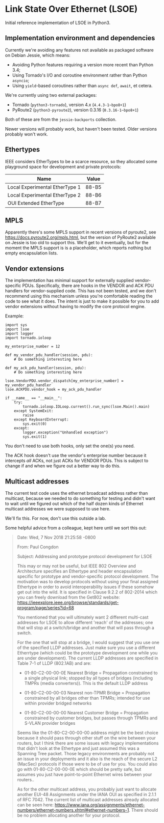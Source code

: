 Link State Over Ethernet (LSOE)
===============================

Initial reference implementation of LSOE in Python3.

Implementation environment and dependencies
-------------------------------------------

Currently we're avoiding any features not available as packaged
software on Debian Jessie, which means:

* Avoiding Python features requiring a version more recent than Python 3.4;
* Using Tornado's I/O and coroutine environment rather than Python `asyncio`;
* Using `yield`-based coroutines rather than `async def`, `await`, et cetera.

We're currently using two external packages:

* Tornado (`python3-tornado`), version 4.x (`4.4.3-1~bpo8+1`)
* PyRoute2 (`python3-pyroute2`), version 0.3.16 (`0.3.16-1~bpo8+1`)

Both of these are from the `jessie-backports` collection.

Newer versions will probably work, but haven't been tested.
Older versions probably won't work.

Ethertypes
----------

IEEE considers EtherTypes to be a scarce resource, so they allocated
some playground space for development and private protocols:

Name                            | Value
--------------------------------|------
Local Experimental EtherType 1  | 88-B5
Local Experimental EtherType 2  | 88-B6
OUI Extended EtherType          | 88-B7

MPLS
----

Apparently there's some MPLS support in recent versions of pyroute2,
see <https://docs.pyroute2.org/mpls.html>, but the version of PyRoute2
available on Jessie is too old to support this.  We'll get to it
eventually, but for the moment the MPLS support is is a placeholder,
which reports nothing but empty encapsulation lists.

Vendor extensions
-----------------

The implementation has minimal support for externally supplied
vendor-specific PDUs.  Specifically, there are hooks in the VENDOR and
ACK PDU handlers for vendor-supplied code.  This has not been tested,
and we don't recommend using this mechanism unless you're comfortable
reading the code to see what it does.  The intent is just to make it
possible for you to add vendor extensions without having to modify the
core protocol engine.

Example:

```
import sys
import lsoe
import logger
import tornado.ioloop

my_enterprise_number = 12

def my_vendor_pdu_handler(session, pdu):
    # Do something interesting here

def my_ack_pdu_handler(session, pdu):
    # Do something interesting here

lsoe.VendorPDU.vendor_dispatch[my_enterprise_number] = my_vendor_pdu_handler
lsoe.ACKPDU.vendor_hook = my_ack_pdu_handler

if __name__ == "__main__":
    try:
        tornado.ioloop.IOLoop.current().run_sync(lsoe.Main().main)
    except SystemExit:
        raise
    except KeyboardInterrupt:
        sys.exit(0)
    except:
        logger.exception("Unhandled exception")
        sys.exit(1)
```

You don't need to use both hooks, only set the one(s) you need.

The ACK hook doesn't use the vendor's enterprise number because it
intercepts *all* ACKs, not just ACKs for VENDOR PDUs.  This is subject
to change if and when we figure out a better way to do this.

Multicast addresses
-------------------

The current test code uses the ethernet broadcast address rather than
multicast, because we needed to do something for testing and didn't
want to wait until we figured out which of the half dozen kinds of
Ethernet multicast addresses we were supposed to use here.

We'll fix this.  For now, don't use this outside a lab.

Some helpful advice from a colleague, kept here until we sort this out:

> Date: Wed, 7 Nov 2018 21:25:58 -0800
>
> From: Paul Congdon
>
> Subject: Addressing and prototype protocol development for LSOE
>
> This may or may not be useful, but IEEE 802 Overview and
> Architecture specifies an Ethertype and header encapsulation
> specific for prototype and vendor-specific protocol development.
> The motivation was to develop protocols without using your final
> assigned Ethertype in order to avoid interoperability issues if
> these somehow get out into the wild.  It is specified in Clause
> 9.2.2 of 802-2014 which you can freely download from the Get802
> website:
> https://ieeexplore.ieee.org/browse/standards/get-program/page/series?id=68
>
> You mentioned that you will ultimately want 2 different multi-cast
> addresses for LSOE to allow different 'reach' of the addresses; one
> that will stop at a switch/bridge and another that will pass through
> a switch.
>
> For the one that will stop at a bridge, I would suggest that you use
> one of the specified LLDP addresses.  Just make sure you use a
> different Etherrtype (which could be the prototype development one
> while you are under development).  The current LLDP addresses are
> specified in Table 7-1 of LLDP (802.1AB) and are:
>
> * 01-80-C2-00-00-0E
>   Nearest Bridge = Propagation constrained to a single physical link;
>   stopped by all types of bridges (including TMPRs (media converters)).
>   This is the default LLDP address
>
> * 01-80-C2-00-00-03
>   Nearest non-TPMR Bridge = Propagation constrained by all bridges
>   other than TPMRs; intended for use within provider bridged networks
>
> * 01-80-C2-00-00-00
>   Nearest Customer Bridge = Propagation constrained by customer bridges,
>   but passes through TPMRs and S-VLAN provider bridges
>
> Seems like the 01-80-C2-00-00-00 address might be the best choice
> because it should pass through other stuff on the wire between your
> routers, but I think there are some issues with legacy
> implementations that didn't look at the Ethertype and just assumed
> this was a Spanning Tree packet.  Those legacy environments are
> probably not an issue in your deployments and it also is the reach
> of the secure L2 (MacSec) protocols if those were to be of use for
> you.  You could also go with 01-80-C2-00-00-0E which should be
> pretty safe, but assumes you just have point-to-point Ethernet wires
> between your routers..
>
> As for the other multicast address, you probably just want to
> allocate another EUI-48 Assignments under the IANA OUI as specified
> in 2.1.1 of RFC 7042.  The current list of multicast addresses
> already allocated can be seen here:
> https://www.iana.org/assignments/ethernet-numbers/ethernet-numbers.xhtml#ethernet-numbers-1.
> There should be no problem allocating another for your protocol.
